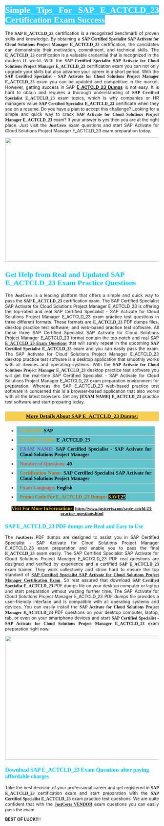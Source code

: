 <h1 style="text-align: justify;"><span style="color:#ffffff;"><span style="font-family:Georgia,serif;"><strong><span style="background-color:#33ccff;">Simple Tips For SAP E_ACTCLD_23 Certification Exam Success</span></strong></span></span></h1>

<p style="text-align: justify;">The <span style="font-family:Georgia,serif;"><strong>SAP E_ACTCLD_23</strong></span> certification is a recognized benchmark of proven skills and knowledge. By obtaining a <span style="font-family:Georgia,serif;"><strong>SAP Certified Specialist SAP Activate for Cloud Solutions Project Manager E_ACTCLD_23</strong></span> certification, the candidates can demonstrate their motivation, commitment, and technical skills. The <span style="font-family:Georgia,serif;"><strong> E_ACTCLD_23</strong></span> certification is a valuable credential that is recognized in the modern IT world. With the <span style="font-family:Georgia,serif;"><strong>SAP Certified Specialist SAP Activate for Cloud Solutions Project Manager E_ACTCLD_23</strong></span> certification exam you can not only upgrade your skills but also advance your career in a short period. With the <span style="font-family:Georgia,serif;"><strong>SAP Certified Specialist - SAP Activate for Cloud Solutions Project Manager E_ACTCLD_23</strong></span> exam you can be updated and competitive in the market. However, getting success in SAP <strong><a href="https://www.justcerts.com/sap/e-actcld-23-practice-questions.html">E_ACTCLD_23 Dumps</a></strong> is not easy. It is hard to obtain and requires a thorough understanding of <span style="font-family:Georgia,serif;"><strong>SAP Certified Specialist E_ACTCLD_23</strong></span> exam topics, which is why companies or HR managers value <span style="font-family:Georgia,serif;"><strong>SAP Certified Specialist E_ACTCLD_23</strong></span> certificate when they see on a resume. Do you have a plan to accept this challenge? Looking for a simple and quick way to crack <span style="font-family:Georgia,serif;"><strong>SAP Activate for Cloud Solutions Project Manager E_ACTCLD_23</strong></span> exam? If your answer is yes then you are at the right place. Just visit the <span style="font-family:Georgia,serif;"><span style="font-size:14px;"><strong>JustCerts</strong></span></span> exam questions and start SAP Activate for Cloud Solutions Project Manager E_ACTCLD_23 exam preparation today.</p>

<p style="text-align: center;"><a href="https://www.justcerts.com/sap/e-actcld-23-practice-questions.html"><img alt="" src="https://i.imgur.com/JNYhfyb.jpg" style="width: 720px; height: 405px;" /></a></p>

<h2 style="margin-right:0in; margin-left:0in"><span style="color:#00ccff;"><span style="font-family:Georgia,serif;"><strong><span style="font-size:18pt">Get Help from Real and Updated SAP E_ACTCLD_23 Exam Practice Questions</span></strong></span></span></h2>

<p style="text-align: justify;">The <span style="font-size:14px;"><span style="font-family:Georgia,serif;"><strong>JustCerts</strong></span></span> is a leading platform that offers a simple and quick way to pass the <span style="font-family:Georgia,serif;"><strong>SAP E_ACTCLD_23</strong></span> certification exam. The SAP Certified Specialist SAP Activate for Cloud Solutions Project Manager E_ACTCLD_23 is offering the top-rated and real SAP Certified Specialist - SAP Activate for Cloud Solutions Project Manager E_ACTCLD_23 exam practice test questions in three different formats. These formats are <span style="font-family:Georgia,serif;"><strong> E_ACTCLD_23</strong></span> PDF dumps files, desktop practice test software, and web-based practice test software. All these three SAP Certified Specialist SAP Activate for Cloud Solutions Project Manager E_ACTCLD_23 format contain the top-notch and real SAP <span style="font-family:Georgia,serif;"><strong><a href="https://www.justcerts.com/sap/e-actcld-23-practice-questions.html">E_ACTCLD_23 Exam Questions</a></strong></span> that will surely repeat in the upcoming <span style="font-family:Georgia,serif;"><strong>SAP Certified Specialist E_ACTCLD_23</strong></span> exam and you can easily pass the exam. The SAP Activate for Cloud Solutions Project Manager E_ACTCLD_23 desktop practice test software is a desktop application that smoothly works with all devices and operating systems. With the <span style="font-family:Georgia,serif;"><strong>SAP Activate for Cloud Solutions Project Manager E_ACTCLD_23</strong></span> desktop practice test software you will get the real-time SAP Certified Specialist - SAP Activate for Cloud Solutions Project Manager E_ACTCLD_23 exam preparation environment for preparation. Whereas the SAP E_ACTCLD_23 web-based practice test software is concerned this is a browser-based application that also works with all the latest browsers. Get any <span style="font-family:Georgia,serif;"><strong>[EXAM NAME] E_ACTCLD_23</strong></span> practice test software and start preparing today.</p>

<h3 style="background: #f7ce50; border: 1px solid rgb(204, 204, 204); padding: 5px 10px; text-align: center;"><span style="font-family:Georgia,serif;"><u><u><span style="color:#000000;"><span style="font-size:11pt"><span style="line-height:normal"><b><span style="font-size:13.0pt"><span cambria="">More Details About SAP E_ACTCLD_23 Dumps:</span></span></b></span></span></span></u></u></span></h3>

<ul>
	<li style="margin:0cm 10pt">
	<div style="background:#61c4cd; border: 1px solid rgb(204, 204, 204); padding: 5px 10px; text-align: justify;"><span style="font-family:Georgia,serif;"><span style="font-size:11pt"><span style="line-height:normal"><b><span style="font-size:12.0pt"><span new="" roman="" times=""><span style="color:#f39c12;">VENDOR:</span> <span style="color:#000000;">SAP</span></span></span></b></span></span></span></div>
	</li>
	<li style="margin:0cm 10pt">
	<div style="background: #61c4cd; border: 1px solid rgb(204, 204, 204); padding: 5px 10px; text-align: justify;"><span style="font-family:Georgia,serif;"><span style="font-size:11pt"><span style="line-height:normal"><b><span style="font-size:12.0pt"><span new="" roman="" times=""><span style="color:#f39c12;">EXAM CCODE:</span> <span style="color:#000000;">E_ACTCLD_23</span></span></span></b></span></span></span></div>
	</li>
	<li style="margin:0cm 10pt">
	<div style="background: #61c4cd; border: 1px solid rgb(204, 204, 204); padding: 5px 10px; text-align: justify;"><span style="font-family:Georgia,serif;"><span style="font-size:11pt"><span style="line-height:normal"><b><span style="font-size:12.0pt"><span new="" roman="" times=""><span style="color:#8e44ad;">EXAM NAME:</span> <span style="color:#000000;">SAP Certified Specialist - SAP Activate for Cloud Solutions Project Manager</span></span></span></b></span></span></span></div>
	</li>
	<li style="margin:0cm 10pt">
	<div style="background: #61c4cd; border: 1px solid rgb(204, 204, 204); padding: 5px 10px;"><span style="font-family:Georgia,serif;"><span style="font-size:11pt"><span style="line-height:normal"><b><span style="font-size:12.0pt"><span new="" roman="" times=""><span style="color:#e74c3c;">Number of Questions:</span><span style="color:#000000;"><span style="color:#f1c40f;"> </span>40</span></span></span></b></span></span></span></div>
	</li>
	<li style="margin:0cm 10pt">
	<div style="background: #61c4cd; border: 1px solid rgb(204, 204, 204); padding: 5px 10px; text-align: justify;"><span style="font-family:Georgia,serif;"><span style="font-size:11pt"><span style="line-height:normal"><b><span style="font-size:12.0pt"><span new="" roman="" times=""><span style="color:#d35400;">Certification Name:</span><span style="color:#000000;"> SAP Certified Specialist SAP Activate for Cloud Solutions Project Manager</span></span></span></b></span></span></span></div>
	</li>
	<li style="margin:0cm 10pt">
	<div style="background: #61c4cd; border: 1px solid rgb(204, 204, 204); padding: 5px 10px; text-align: justify;"><span style="font-family:Georgia,serif;"><span style="font-size:11pt"><span style="line-height:normal"><b><span style="font-size:12.0pt"><span new="" roman="" times=""><span style="color:#e74c3c;">Exam Language:</span> <span style="color:#000000;">English</span></span></span></b></span></span></span></div>
	</li>
	<li style="margin:0cm 10pt">
	<div style="background: #61c4cd; border: 1px solid rgb(204, 204, 204); padding: 5px 10px;"><span style="font-family:Georgia,serif;"><span style="font-size:11pt"><span style="line-height:normal"><b><span style="font-size:12.0pt"><span new="" roman="" times=""><span style="color:#d35400;">Promo Code For E_ACTCLD_23 Dumps:</span><span style="color:#f1c40f;"> <span style="background-color:#000000;">SAVE</span></span><span style="color:#ffffff;"><span style="background-color:#000000;">25</span></span></span></span></b></span></span></span></div>
	</li>
</ul>

<p style="text-align: center;"><span style="font-family:Georgia,serif;"><strong><span style="font-size:16px;"><span style="color:#f1c40f;"><span style="background-color:#000000;">Visit For More InFormations:</span></span></span> <a href="https://www.justcerts.com/sap/e-actcld-23-practice-questions.html">https://www.justcerts.com/sap/e-actcld-23-practice-questions.html</a></strong></span></p>

<h3 style="margin-right:0in; margin-left:0in"><span style="color:#00ccff;"><span style="font-family:Georgia,serif;"><strong><span style="font-size:13.5pt">SAP E_ACTCLD_23 PDF dumps are Real and Easy to Use</span></strong></span></span></h3>

<p style="text-align: justify;">The <span style="font-size:14px;"><span style="font-family:Georgia,serif;"><strong>JustCerts</strong></span></span> PDF dumps are designed to assist you in SAP Certified Specialist - SAP Activate for Cloud Solutions Project Manager E_ACTCLD_23 exam preparation and enable you to pass the final <span style="font-family:Georgia,serif;"><strong> E_ACTCLD_23</strong></span> exam easily. The SAP Certified Specialist SAP Activate for Cloud Solutions Project Manager E_ACTCLD_23 PDF real questions are designed and verified by experience and a certified <span style="font-family:Georgia,serif;"><strong>SAP E_ACTCLD_23</strong></span> exam trainer. They work collectively and strive hard to ensure the top standard of <span style="font-family:Georgia,serif;"><strong><a href="https://www.justcerts.com/sap/sap-certified-specialist-certification-exams.html">SAP Certified Specialist SAP Activate for Cloud Solutions Project Manager Certification Exam</a></strong></span>. So rest assured that download <span style="font-family:Georgia,serif;"><strong>SAP Certified Specialist E_ACTCLD_23</strong></span> PDF dumps file on your desktop computer or laptop and start preparation without wasting further time. The SAP Activate for Cloud Solutions Project Manager E_ACTCLD_23 PDF dumps file provides a user-friendly interface and is compatible with all operating systems and devices. You can easily install the <span style="font-family:Georgia,serif;"><strong>SAP Activate for Cloud Solutions Project Manager E_ACTCLD_23</strong></span> PDF questions on your desktop computer, laptop, tab, or even on your smartphone devices and start <span style="font-family:Georgia,serif;"><strong>SAP Certified Specialist - SAP Activate for Cloud Solutions Project Manager E_ACTCLD_23</strong></span> exam preparation right now.</p>

<p style="text-align: center;"><a href="https://www.justcerts.com/sap/e-actcld-23-practice-questions.html"><img alt="" src="https://i.imgur.com/FssxWlc.jpg" style="width: 720px; height: 405px;" /></a></p>

<h3 style="margin-right:0in; margin-left:0in"><span style="color:#00ccff;"><span style="font-family:Georgia,serif;"><strong><span style="font-size:13.5pt">Download SAP E_ACTCLD_23 Exam Questions after paying affordable charges</span></strong></span></span></h3>

<p style="text-align: justify;">Take the best decision of your professional career and get registered in <span style="font-family:Georgia,serif;"><strong>SAP E_ACTCLD_23</strong></span> certification exam and start preparation with the <span style="font-family:Georgia,serif;"><strong>SAP Certified Specialist E_ACTCLD_23</strong></span> exam practice test questions. We are quite confident that with the <a href="https://www.justcerts.com/sap-certification-exams.html"><span style="font-size:14px;"><span style="font-family:Georgia,serif;"><strong>JustCerts VENDOR</strong></span></span></a> exam questions you can easily pass the exam.</p>

<p><span style="font-size:14px;"><strong>BEST OF LUCK</strong>!!!!</span></p>
